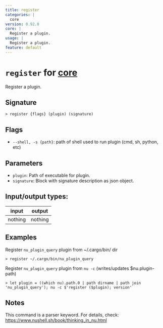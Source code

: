 ```yaml
---
title: register
categories: |
  core
version: 0.92.0
core: |
  Register a plugin.
usage: |
  Register a plugin.
feature: default
---
```

<!-- This file is automatically generated. Please edit the command in https://github.com/nushell/nushell instead. -->

# `register` for [core](/commands/categories/core.md)

<div class='command-title'>Register a plugin.</div>

## Signature

```> register {flags} (plugin) (signature)```

## Flags

 -  `--shell, -s {path}`: path of shell used to run plugin (cmd, sh, python, etc)

## Parameters

 -  `plugin`: Path of executable for plugin.
 -  `signature`: Block with signature description as json object.


## Input/output types:

| input   | output  |
| ------- | ------- |
| nothing | nothing |

## Examples

Register `nu_plugin_query` plugin from ~/.cargo/bin/ dir
```nu
> register ~/.cargo/bin/nu_plugin_query

```

Register `nu_plugin_query` plugin from `nu -c` (writes/updates $nu.plugin-path)
```nu
> let plugin = ((which nu).path.0 | path dirname | path join 'nu_plugin_query'); nu -c $'register ($plugin); version'

```

## Notes
This command is a parser keyword. For details, check:
  https://www.nushell.sh/book/thinking_in_nu.html